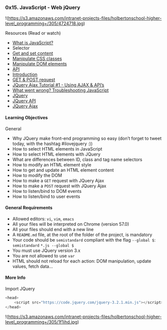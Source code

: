 ### 0x15. JavaScript - Web jQuery

!(https://s3.amazonaws.com/intranet-projects-files/holbertonschool-higher-level_programming+/305/4724718.jpg)

Resources (Read or watch)

- [What is JavaScript?]()
- Selector
- [Get and set content](https://jquery-tutorial.net/dom-manipulation/getting-and-setting-content/)
- [Manipulate CSS classes](https://jquery-tutorial.net/dom-manipulation/getting-and-setting-css-classes/)
- [Manipulate DOM elements](https://jquery-tutorial.net/dom-manipulation/the-append-and-prepend-methods/)
- [API](https://oscarotero.com/jquery/)
- [Introduction](https://jquery-tutorial.net/ajax/introduction/)
- [GET & POST request](https://jquery-tutorial.net/ajax/the-get-and-post-methods/)
- [JQuery Ajax Tutorial #1 - Using AJAX & API’s](https://www.youtube.com/watch?v=fEYx8dQr_cQ)
- [What went wrong? Troubleshooting JavaScript](https://developer.mozilla.org/en-US/docs/Learn/JavaScript/First_steps/What_went_wrong)
- [JQuery](https://jquery.com/)
- [JQuery API](https://api.jquery.com/)
- [JQuery Ajax](https://learn.jquery.com/ajax/)

#### Learning Objectives

General

- Why JQuery make front-end programming so easy (don’t forget to tweet today, with the hashtag #ilovejquery :))
- How to select HTML elements in JavaScript
- How to select HTML elements with JQuery
- What are differences between ID, class and tag name selectors
- How to modify an HTML element style
- How to get and update an HTML element content
- How to modify the DOM
- How to make a `GET` request with JQuery Ajax
- How to make a `POST` request with JQuery Ajax
- How to listen/bind to DOM events
- How to listen/bind to user events

#### General Requirements

- Allowed editors: `vi`, `vim`, `emacs`
- All your files will be interpreted on Chrome (version 57.0)
- All your files should end with a new line
- A `README.md` file, at the root of the folder of the project, is mandatory
- Your code should be `semistandard` compliant with the flag `--global $`: `semistandard` `*.js --global $` 
- You must use JQuery version 3.x
- You are not allowed to use `var`
- HTML should not reload for each action: DOM manipulation, update values, fetch data…

#### More Info

Import JQuery

```js
<head>
    <script src="https://code.jquery.com/jquery-3.2.1.min.js"></script>
</head>
```

!(https://s3.amazonaws.com/intranet-projects-files/holbertonschool-higher-level_programming+/305/1f1ihd.jpg)

